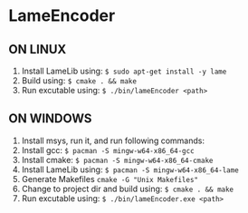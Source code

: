 # LameEncoder

## ON LINUX ##
1) Install LameLib using:
`$ sudo apt-get install -y lame`
2) Build using:
`$ cmake . && make`
3) Run excutable using:
`$ ./bin/lameEncoder <path>`

## ON WINDOWS ##
1) Install msys, run it, and run following commands:
2) Install gcc:
`$ pacman -S mingw-w64-x86_64-gcc`
3) Install cmake:
`$ pacman -S mingw-w64-x86_64-cmake`
4) Install LameLib using:
`$ pacman -S mingw-w64-x86_64-lame`
5) Generate Makefiles
`cmake -G "Unix Makefiles"`
6) Change to project dir and build using:
`$ cmake . && make`
7) Run excutable using:
`$ ./bin/lameEncoder.exe <path>`
